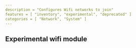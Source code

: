 ```yaml
---
description = "Configures Wifi networks to join"
features = [ "inventory", "experimental", "deprecated" ]
categories = [ "Network", "System" ]
---
```


## Experimental wifi module
